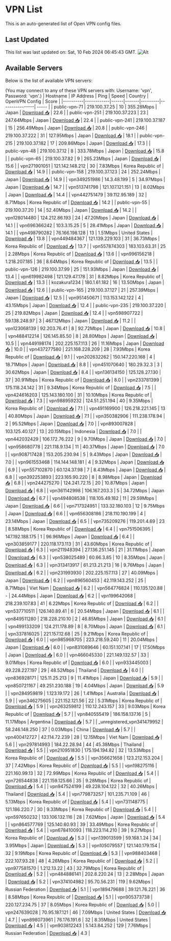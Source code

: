 # VPN List

This is an auto-generated list of Open VPN config files.

## Last Updated

This list was last updated on: Sat, 10 Feb 2024 06:45:43 GMT.
![Alt](https://repobeats.axiom.co/api/embed/186b98318ef1479477931607c1ad7d823f12451f.svg "Repobeats analytics image")

## Available Servers

Below is the list of available VPN servers:

(You may connect to any of these VPN servers with: Username: 'vpn', Password: 'vpn'.)
| Hostname | IP Address | Ping | Speed | Country | OpenVPN Config | Score |
|----------|------------|------|-------|---------|----------------| ----- |
| public-vpn-71 | 219.100.37.25 | 10 | 355.28Mbps | Japan | [Download 📥](./configs/server_0_JP.ovpn) | 22.6 |
| public-vpn-251 | 219.100.37.223 | 23 | 247.64Mbps | Japan | [Download 📥](./configs/server_1_JP.ovpn) | 22.4 |
| public-vpn-241 | 219.100.37.187 | 15 | 256.49Mbps | Japan | [Download 📥](./configs/server_2_JP.ovpn) | 20.8 |
| public-vpn-246 | 219.100.37.222 | 31 | 127.95Mbps | Japan | [Download 📥](./configs/server_3_JP.ovpn) | 18.1 |
| public-vpn-215 | 219.100.37.182 | 17 | 209.86Mbps | Japan | [Download 📥](./configs/server_4_JP.ovpn) | 17.3 |
| public-vpn-48 | 219.100.37.12 | 8 | 333.78Mbps | Japan | [Download 📥](./configs/server_5_JP.ovpn) | 15.8 |
| public-vpn-65 | 219.100.37.82 | 9 | 265.23Mbps | Japan | [Download 📥](./configs/server_6_JP.ovpn) | 15.6 |
| vpn271901051 | 121.142.148.212 | 30 | 7.83Mbps | Korea Republic of | [Download 📥](./configs/server_7_KR.ovpn) | 14.9 |
| public-vpn-158 | 219.100.37.123 | 24 | 252.24Mbps | Japan | [Download 📥](./configs/server_8_JP.ovpn) | 14.9 |
| vpn349251986 | 14.3.48.199 | 5 | 34.97Mbps | Japan | [Download 📥](./configs/server_9_JP.ovpn) | 14.7 |
| vpn513741798 | 121.107.121.151 | 13 | 8.02Mbps | Japan | [Download 📥](./configs/server_10_JP.ovpn) | 14.4 |
| vpn442751479 | 39.112.95.189 | 32 | 8.71Mbps | Korea Republic of | [Download 📥](./configs/server_11_KR.ovpn) | 14.2 |
| public-vpn-55 | 219.100.37.20 | 14 | 52.40Mbps | Japan | [Download 📥](./configs/server_12_JP.ovpn) | 14.2 |
| vpn128014480 | 124.212.86.193 | 24 | 47.20Mbps | Japan | [Download 📥](./configs/server_13_JP.ovpn) | 14.1 |
| vpn696366242 | 103.3.15.25 | 5 | 28.41Mbps | Japan | [Download 📥](./configs/server_14_JP.ovpn) | 14.1 |
| vpn498790282 | 76.166.198.128 | 13 | 1.51Mbps | United States | [Download 📥](./configs/server_15_US.ovpn) | 13.8 |
| vpn449484367 | 121.139.229.103 | 31 | 36.73Mbps | Korea Republic of | [Download 📥](./configs/server_16_KR.ovpn) | 13.7 |
| vpn557874303 | 183.103.63.31 | 25 | 2.28Mbps | Korea Republic of | [Download 📥](./configs/server_17_KR.ovpn) | 13.6 |
| vpn996156218 | 1.218.207.185 | 36 | 8.64Mbps | Korea Republic of | [Download 📥](./configs/server_18_KR.ovpn) | 13.5 |
| public-vpn-126 | 219.100.37.99 | 25 | 151.93Mbps | Japan | [Download 📥](./configs/server_19_JP.ovpn) | 13.4 |
| vpn619982498 | 121.129.47.178 | 31 | 8.82Mbps | Korea Republic of | [Download 📥](./configs/server_20_KR.ovpn) | 13.3 |
| kozakura1234 | 180.1.61.182 | 16 | 13.50Mbps | Japan | [Download 📥](./configs/server_21_JP.ovpn) | 12.6 |
| public-vpn-165 | 219.100.37.127 | 21 | 257.39Mbps | Japan | [Download 📥](./configs/server_22_JP.ovpn) | 12.5 |
| vpn951450671 | 113.153.142.122 | 4 | 43.15Mbps | Japan | [Download 📥](./configs/server_23_JP.ovpn) | 12.4 |
| public-vpn-235 | 219.100.37.220 | 25 | 219.82Mbps | Japan | [Download 📥](./configs/server_24_JP.ovpn) | 12.4 |
| vpn598907722 | 59.138.248.97 | 3 | 467.12Mbps | Japan | [Download 📥](./configs/server_25_JP.ovpn) | 11.2 |
| vpn123068139 | 92.203.76.41 | 8 | 92.72Mbps | Japan | [Download 📥](./configs/server_26_JP.ovpn) | 10.8 |
| vpn488412214 | 126.145.85.50 | 8 | 28.80Mbps | Japan | [Download 📥](./configs/server_27_JP.ovpn) | 10.5 |
| vpn449198174 | 202.225.157.113 | 26 | 11.16Mbps | Japan | [Download 📥](./configs/server_28_JP.ovpn) | 10.0 |
| vpn437277580 | 221.168.228.209 | 28 | 7.93Mbps | Korea Republic of | [Download 📥](./configs/server_29_KR.ovpn) | 9.1 |
| vpn202632262 | 150.147.220.168 | 4 | 18.71Mbps | Japan | [Download 📥](./configs/server_30_JP.ovpn) | 8.8 |
| vpn451070640 | 180.29.32.3 | 3 | 30.62Mbps | Japan | [Download 📥](./configs/server_31_JP.ovpn) | 8.4 |
| vpn136134150 | 125.128.27.130 | 37 | 30.91Mbps | Korea Republic of | [Download 📥](./configs/server_32_KR.ovpn) | 8.0 |
| vpn233781399 | 175.118.24.142 | 31 | 9.34Mbps | Korea Republic of | [Download 📥](./configs/server_33_KR.ovpn) | 7.5 |
| vpn424616203 | 125.143.180.100 | 31 | 10.10Mbps | Korea Republic of | [Download 📥](./configs/server_34_KR.ovpn) | 7.3 |
| vpn988959232 | 124.51.251.194 | 40 | 9.35Mbps | Korea Republic of | [Download 📥](./configs/server_35_KR.ovpn) | 7.1 |
| vpn491169900 | 126.218.221.145 | 13 | 40.80Mbps | Japan | [Download 📥](./configs/server_36_JP.ovpn) | 7.1 |
| vpn350382906 | 111.238.178.94 | 2 | 95.52Mbps | Japan | [Download 📥](./configs/server_37_JP.ovpn) | 7.0 |
| vpn893007828 | 103.125.40.127 | 13 | 20.15Mbps | Indonesia | [Download 📥](./configs/server_38_ID.ovpn) | 7.0 |
| vpn442032429 | 106.172.76.222 | 9 | 9.70Mbps | Japan | [Download 📥](./configs/server_39_JP.ovpn) | 7.0 |
| vpn958680778 | 221.118.9.134 | 11 | 40.37Mbps | Japan | [Download 📥](./configs/server_40_JP.ovpn) | 7.0 |
| vpn908717428 | 153.205.230.94 | 5 | 9.43Mbps | Japan | [Download 📥](./configs/server_41_JP.ovpn) | 7.0 |
| vpn961553468 | 114.144.148.181 | 4 | 9.32Mbps | Japan | [Download 📥](./configs/server_42_JP.ovpn) | 6.9 |
| vpn557102870 | 60.124.37.98 | 7 | 8.43Mbps | Japan | [Download 📥](./configs/server_43_JP.ovpn) | 6.8 |
| vpn392253893 | 223.165.90.220 | 8 | 8.98Mbps | Japan | [Download 📥](./configs/server_44_JP.ovpn) | 6.8 |
| vpn244275270 | 124.241.72.15 | 20 | 10.87Mbps | Japan | [Download 📥](./configs/server_45_JP.ovpn) | 6.8 |
| vpn361142998 | 106.167.203.3 | 5 | 34.72Mbps | Japan | [Download 📥](./configs/server_46_JP.ovpn) | 6.7 |
| vpn494808538 | 118.105.49.182 | 11 | 29.59Mbps | Japan | [Download 📥](./configs/server_47_JP.ovpn) | 6.6 |
| vpn717324951 | 133.32.180.103 | 12 | 9.75Mbps | Japan | [Download 📥](./configs/server_48_JP.ovpn) | 6.6 |
| vpn656308186 | 218.110.190.199 | 4 | 23.14Mbps | Japan | [Download 📥](./configs/server_49_JP.ovpn) | 6.5 |
| vpn735209276 | 119.201.4.69 | 23 | 8.58Mbps | Korea Republic of | [Download 📥](./configs/server_50_KR.ovpn) | 6.4 |
| vpn751506395 | 147.192.188.175 | 1 | 96.96Mbps | Japan | [Download 📥](./configs/server_51_JP.ovpn) | 6.4 |
| vpn303859177 | 220.118.173.113 | 31 | 43.60Mbps | Korea Republic of | [Download 📥](./configs/server_52_KR.ovpn) | 6.3 |
| vpn211948394 | 27.136.251.145 | 21 | 31.11Mbps | Japan | [Download 📥](./configs/server_53_JP.ovpn) | 6.3 |
| vpn538025489 | 60.66.3.85 | 10 | 8.35Mbps | Japan | [Download 📥](./configs/server_54_JP.ovpn) | 6.3 |
| vpn313413917 | 61.213.21.213 | 16 | 9.76Mbps | Japan | [Download 📥](./configs/server_55_JP.ovpn) | 6.2 |
| vpn231993930 | 202.225.157.113 | 27 | 40.09Mbps | Japan | [Download 📥](./configs/server_56_JP.ovpn) | 6.2 |
| vpn896560453 | 42.119.143.252 | 25 | 8.71Mbps | Viet Nam | [Download 📥](./configs/server_57_VN.ovpn) | 6.2 |
| vpn564776824 | 110.135.120.88 | - | 24.44Mbps | Japan | [Download 📥](./configs/server_58_JP.ovpn) | 6.2 |
| vpn199642068 | 218.239.107.83 | 41 | 6.22Mbps | Korea Republic of | [Download 📥](./configs/server_59_KR.ovpn) | 6.2 |
| vpn537710511 | 126.140.89.41 | 6 | 20.54Mbps | Japan | [Download 📥](./configs/server_60_JP.ovpn) | 6.1 |
| vpn849511280 | 218.228.210.10 | 2 | 46.85Mbps | Japan | [Download 📥](./configs/server_61_JP.ovpn) | 6.1 |
| vpn499133209 | 124.211.178.89 | 8 | 8.70Mbps | Japan | [Download 📥](./configs/server_62_JP.ovpn) | 6.1 |
| vpn337816025 | 221.157.12.68 | 25 | 9.21Mbps | Korea Republic of | [Download 📥](./configs/server_63_KR.ovpn) | 6.0 |
| vpn985968705 | 223.218.59.240 | 11 | 20.04Mbps | Japan | [Download 📥](./configs/server_64_JP.ovpn) | 6.0 |
| vpn831089646 | 60.151.107.141 | 17 | 17.50Mbps | Japan | [Download 📥](./configs/server_65_JP.ovpn) | 6.0 |
| vpn466045330 | 221.149.132.57 | 33 | 9.01Mbps | Korea Republic of | [Download 📥](./configs/server_66_KR.ovpn) | 6.0 |
| vpn933445003 | 49.228.227.197 | 29 | 48.52Mbps | Thailand | [Download 📥](./configs/server_67_TH.ovpn) | 6.0 |
| vpn836928171 | 125.11.25.213 | 9 | 11.41Mbps | Japan | [Download 📥](./configs/server_68_JP.ovpn) | 5.9 |
| vpn850721167 | 49.251.230.188 | 19 | 4.04Mbps | Japan | [Download 📥](./configs/server_69_JP.ovpn) | 5.9 |
| vpn284959819 | 1.123.19.172 | 26 | 1.41Mbps | Australia | [Download 📥](./configs/server_70_AU.ovpn) | 5.9 |
| vpn346275605 | 221.152.121.56 | 22 | 5.31Mbps | Korea Republic of | [Download 📥](./configs/server_71_KR.ovpn) | 5.9 |
| vpn263259812 | 110.12.243.157 | 33 | 9.03Mbps | Korea Republic of | [Download 📥](./configs/server_72_KR.ovpn) | 5.7 |
| vpn840555419 | 186.158.137.16 | 5 | 11.17Mbps | Argentina | [Download 📥](./configs/server_73_AR.ovpn) | 5.7 |
| _unregistered_vpn341479952 | 58.246.148.250 | 37 | 0.03Mbps | China | [Download 📥](./configs/server_74_CN.ovpn) | 5.7 |
| vpn400412727 | 42.114.72.239 | 28 | 12.15Mbps | Viet Nam | [Download 📥](./configs/server_75_VN.ovpn) | 5.6 |
| vpn297814993 | 184.22.28.94 | 44 | 45.38Mbps | Thailand | [Download 📥](./configs/server_76_TH.ovpn) | 5.5 |
| vpn210951830 | 175.194.194.82 | 32 | 13.53Mbps | Korea Republic of | [Download 📥](./configs/server_77_KR.ovpn) | 5.5 |
| vpn356621658 | 123.212.153.204 | 37 | 7.42Mbps | Korea Republic of | [Download 📥](./configs/server_78_KR.ovpn) | 5.5 |
| vpn198275116 | 221.160.99.13 | 32 | 72.99Mbps | Korea Republic of | [Download 📥](./configs/server_79_KR.ovpn) | 5.4 |
| vpn726544838 | 221.159.125.66 | 35 | 9.28Mbps | Korea Republic of | [Download 📥](./configs/server_80_KR.ovpn) | 5.4 |
| vpn947524199 | 49.228.104.122 | 32 | 40.26Mbps | Thailand | [Download 📥](./configs/server_81_TH.ovpn) | 5.4 |
| vpn779873257 | 101.235.71.109 | 46 | 5.13Mbps | Korea Republic of | [Download 📥](./configs/server_82_KR.ovpn) | 5.4 |
| vpn731148775 | 121.186.220.7 | 30 | 9.33Mbps | Korea Republic of | [Download 📥](./configs/server_83_KR.ovpn) | 5.4 |
| vpn597650232 | 133.106.132.116 | 28 | 7.62Mbps | Japan | [Download 📥](./configs/server_84_JP.ovpn) | 5.4 |
| vpn864577769 | 125.140.60.93 | 39 | 33.49Mbps | Korea Republic of | [Download 📥](./configs/server_85_KR.ovpn) | 5.4 |
| vpn678410093 | 118.223.114.210 | 39 | 9.27Mbps | Korea Republic of | [Download 📥](./configs/server_86_KR.ovpn) | 5.3 |
| vpn139013599 | 59.168.1.24 | 34 | 3.95Mbps | Japan | [Download 📥](./configs/server_87_JP.ovpn) | 5.3 |
| vpn105079557 | 121.140.179.154 | 32 | 9.19Mbps | Korea Republic of | [Download 📥](./configs/server_88_KR.ovpn) | 5.3 |
| vpn988403468 | 222.107.93.28 | 48 | 4.26Mbps | Korea Republic of | [Download 📥](./configs/server_89_KR.ovpn) | 5.2 |
| vpn977581570 | 1.212.13.22 | 43 | 32.79Mbps | Korea Republic of | [Download 📥](./configs/server_90_KR.ovpn) | 5.2 |
| vpn484886141 | 202.8.220.24 | 13 | 2.28Mbps | Japan | [Download 📥](./configs/server_91_JP.ovpn) | 5.2 |
| vpn374104982 | 95.70.56.231 | 119 | 9.62Mbps | Russian Federation | [Download 📥](./configs/server_92_RU.ovpn) | 5.1 |
| vpn189479688 | 39.121.76.221 | 36 | 8.58Mbps | Korea Republic of | [Download 📥](./configs/server_93_KR.ovpn) | 5.1 |
| vpn905373738 | 220.127.234.75 | 37 | 8.05Mbps | Korea Republic of | [Download 📥](./configs/server_94_KR.ovpn) | 5.0 |
| vpn247639028 | 70.95.187.121 | 46 | 7.09Mbps | United States | [Download 📥](./configs/server_95_US.ovpn) | 4.7 |
| vpn898073961 | 76.176.191.6 | 32 | 8.35Mbps | United States | [Download 📥](./configs/server_96_US.ovpn) | 4.5 |
| vpn903812243 | 5.143.84.252 | 129 | 7.76Mbps | Russian Federation | [Download 📥](./configs/server_97_RU.ovpn) | 4.3 |
